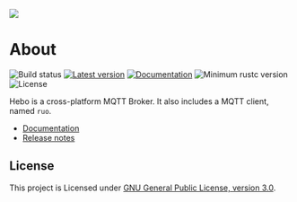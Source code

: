 
[![](hebo/resources/logo/hebo.png)](https://github.com/RustRobotics/hebo)

# About

![Build status](https://github.com/RustRobotics/hebo/actions/workflows/rust.yml/badge.svg)
[![Latest version](https://img.shields.io/crates/v/hebo.svg)](https://crates.io/crates/hebo)
[![Documentation](https://docs.rs/hebo/badge.svg)](https://docs.rs/hebo)
![Minimum rustc version](https://img.shields.io/badge/rustc-1.56+-yellow.svg)
![License](https://img.shields.io/crates/l/hebo.svg)

Hebo is a cross-platform MQTT Broker.
It also includes a MQTT client, named `ruo`.

- [Documentation](https://docs.rs/hebo)
- [Release notes](https://github.com/RustRobotics/hebo/releases)

## License

This project is Licensed under [GNU General Public License, version 3.0](LICENSE).
